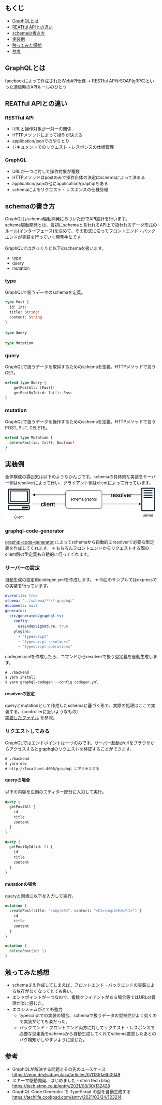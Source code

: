 ## もくじ
- [GraphQLとは](#GraphQLとは)
- [REATful&#32;APIとの違い](#reatful-apiとの違い)
- [schemaの書き方](#schemaの書き方)
- [実装例](#実装例)
- [触ってみた感想](#触ってみた感想)
- [参考](#参考)

## GraphQLとは
facebookによって作成されたWebAPI仕様 → RESTful APIやSOAP(gRPC)といった通信時のAPIルールのひとつ

## REATful APIとの違い
### RESTful API
- URLと操作対象が一対一の関係
- HTTPメソッドによって操作が決まる
- application/jsonでのやりとり
- ドキュメントでのリクエスト・レスポンスの仕様管理

### GraphQL
- URLが一つに対して操作対象が複数
- HTTPメソッドはpostのみで操作自体の決定はschemaによって決まる
- application/jsonの他にapplication/graphqlもある
- schemaによるリクエスト・レスポンスの仕様管理

## schemaの書き方
GraphQLはschema駆動開発に基づいた形でAPI設計を行います。
<br>
schema駆動開発とは、最初にschemaと言われるAPI上で扱われるデータ形式のルール(インターフェース)を決めて、その形式に沿ってフロントエンド・バックエンドが実装を行っていく開発手法です。
<br>
<br>
GraphQLではざっくりと以下のschemaを扱います。
- type
- query
- mutation

### type
GraphQLで扱うデータのschemaを定義。

```graphql
type Post {
  id: Int!
  title: String!
  content: String
}

type Query

type Mutation

```

### query
GraphQLで扱うデータを取得するためのschemaを定義。HTTPメソッドで言うGET。

```graphql
extend type Query {
    getPostAll: [Post]!
    getPostById(id: Int!): Post
}
```

### mutation
GraphQLで扱うデータを操作するためのschemaを定義。HTTPメソッドで言うPOST, PUT, DELETE。

```graphql
extend type Mutation {
  deletePost(id: Int!): Boolean!
}
```

## 実装例
全体構成の雰囲気は以下のようなかんじです。schemaの具体的な実装をサーバー側はresolverによって行い、クライアント側はclientによって行っています。
<br>
![architecture.png](architecture.png)

### graphql-code-generator
[graphql-code-generator](https://github.com/dotansimha/graphql-code-generator) によってschemaから自動的にresolverで必要な型定義を作成してくれます。
※ もちろんフロントエンドからリクエストする際のclient側の型定義も自動的に行ってくれます。

### サーバーの設定
自動生成の設定用codegen.ymlを作成します。
※ 今回のサンプルではexpressでの実装を行っています。
```yml
overwrite: true
schema: "../schema/**/*.graphql"
documents: null
generates:
  src/generated/graphql.ts:
    config:
      useIndexSignature: true
    plugins:
      - "typescript"
      - "typescript-resolvers"
      - "typescript-operations"

```
codegen.ymlを作成したら、コマンドからresolverで扱う型定義を自動生成します。

```shell
# ./backend
$ yarn install
$ yarn graphql-codegen --config codegen.yml
```

#### resolverの設定
queryとmutationとして作成したschemaに基づく形で、実際の処理はここで実装する。(controllerに近いようなもの)<br>
[実装したファイル](https://github.com/hibiki-kudo/GraphQL_sample/blob/master/backend/src/resolver.ts) を参照。

### リクエストしてみる
GraphQLではエンドポイントは一つのみです。サーバー起動がurlをブラウザからアクセスするとgraphqlのリクエストを検証することができます。
```shell
# ./backend
$ yarn dev 
# http://localhost:4000/graphql にアクセスする
```

#### queryの場合
以下の内容を左側のエディター部分に入力して実行。
```graphql
query {
  getPostAll {
    id
    title
    content
  }
}
```
```graphql
query {
  getPostById(id: 2) {
    id
    title
    content
  }
}
```

#### mutationの場合
queryと同様に以下を入力して実行。
```graphql
mutation {
  createPost(title: "sample04", content: "<h2>sample04</h2>") {
    id
    title
    content
  }
}
```

```graphql
mutation {
  deletePost(id: 1)
}
```

## 触ってみた感想
- schemaさえ作成してしまえば、フロントエンド・バックエンドの実装による依存がなくなってとても良い。
- エンドポイントが一つなので、複数クライアントがある場合等ではURLの管理が楽に感じた。
- エコシステムがとても強力
  - typescriptでの実装の場合、schemaで扱うデータの型補完がよく効くので実装がとても楽だった。
  - バックエンド・フロントエンド両方に対してリクエスト・レスポンスで必要な型定義をschemaから自動生成してくれてschema変更したあとのバグ検知がしやすいように感じた。

## 参考
- GraphQLが解決する問題とその先のユースケース<br>
https://zenn.dev/saboyutaka/articles/07f1351a6b0049
- スキーマ駆動開発、はじめました - stmn tech blog<br> 
https://tech.stmn.co.jp/entry/2021/08/30/132428
- GraphQL Code Generator で TypeScript の型を自動生成する<br>
https://techlife.cookpad.com/entry/2021/03/24/123214
